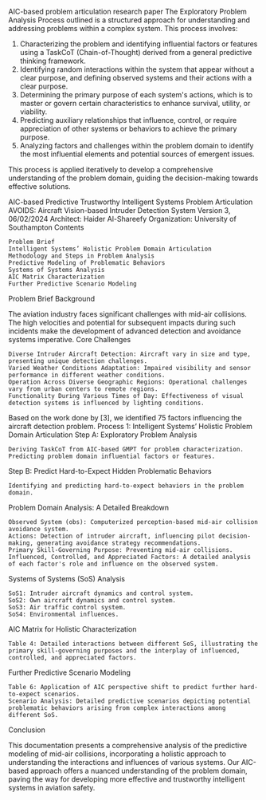 AIC-based problem articulation research paper 
The Exploratory Problem Analysis Process outlined is a structured approach for understanding and addressing problems within a complex system. This process involves:

1. Characterizing the problem and identifying influential factors or features using a TaskCoT (Chain-of-Thought) derived from a general predictive thinking framework.
2. Identifying random interactions within the system that appear without a clear purpose, and defining observed systems and their actions with a clear purpose.
3. Determining the primary purpose of each system's actions, which is to master or govern certain characteristics to enhance survival, utility, or viability.
4. Predicting auxiliary relationships that influence, control, or require appreciation of other systems or behaviors to achieve the primary purpose.
5. Analyzing factors and challenges within the problem domain to identify the most influential elements and potential sources of emergent issues.

This process is applied iteratively to develop a comprehensive understanding of the problem domain, guiding the decision-making towards effective solutions.

AIC-based Predictive Trustworthy Intelligent Systems Problem Articulation
AVOIDS: Aircraft Vision-based Intruder Detection System
Version 3, 06/02/2024
Architect: Haider Al-Shareefy
Organization: University of Southampton
Contents

    Problem Brief
    Intelligent Systems’ Holistic Problem Domain Articulation
    Methodology and Steps in Problem Analysis
    Predictive Modeling of Problematic Behaviors
    Systems of Systems Analysis
    AIC Matrix Characterization
    Further Predictive Scenario Modeling

Problem Brief
Background

The aviation industry faces significant challenges with mid-air collisions. The high velocities and potential for subsequent impacts during such incidents make the development of advanced detection and avoidance systems imperative.
Core Challenges

    Diverse Intruder Aircraft Detection: Aircraft vary in size and type, presenting unique detection challenges.
    Varied Weather Conditions Adaptation: Impaired visibility and sensor performance in different weather conditions.
    Operation Across Diverse Geographic Regions: Operational challenges vary from urban centers to remote regions.
    Functionality During Various Times of Day: Effectiveness of visual detection systems is influenced by lighting conditions.

Based on the work done by [3], we identified 75 factors influencing the aircraft detection problem.
Process 1: Intelligent Systems’ Holistic Problem Domain Articulation
Step A: Exploratory Problem Analysis

    Deriving TaskCoT from AIC-based GMPT for problem characterization.
    Predicting problem domain influential factors or features.

Step B: Predict Hard-to-Expect Hidden Problematic Behaviors

    Identifying and predicting hard-to-expect behaviors in the problem domain.

Problem Domain Analysis: A Detailed Breakdown

    Observed System (obs): Computerized perception-based mid-air collision avoidance system.
    Actions: Detection of intruder aircraft, influencing pilot decision-making, generating avoidance strategy recommendations.
    Primary Skill-Governing Purpose: Preventing mid-air collisions.
    Influenced, Controlled, and Appreciated Factors: A detailed analysis of each factor's role and influence on the observed system.

Systems of Systems (SoS) Analysis

    SoS1: Intruder aircraft dynamics and control system.
    SoS2: Own aircraft dynamics and control system.
    SoS3: Air traffic control system.
    SoS4: Environmental influences.

AIC Matrix for Holistic Characterization

    Table 4: Detailed interactions between different SoS, illustrating the primary skill-governing purposes and the interplay of influenced, controlled, and appreciated factors.

Further Predictive Scenario Modeling

    Table 6: Application of AIC perspective shift to predict further hard-to-expect scenarios.
    Scenario Analysis: Detailed predictive scenarios depicting potential problematic behaviors arising from complex interactions among different SoS.

Conclusion

This documentation presents a comprehensive analysis of the predictive modeling of mid-air collisions, incorporating a holistic approach to understanding the interactions and influences of various systems. Our AIC-based approach offers a nuanced understanding of the problem domain, paving the way for developing more effective and trustworthy intelligent systems in aviation safety.


